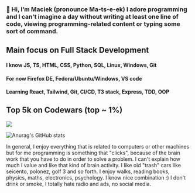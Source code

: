 ### 👋 Hi, I’m Maciek (pronounce  Ma-ts-e-ek) I adore programming and I can't imagine a day without writing at least one line of code, viewing programming-related content or typing some sort of command.

## Main focus on Full Stack Development

#### I know JS, TS, HTML, CSS, Python, SQL, Linux, Windows, Git

#### For now Firefox DE, Fedora/Ubuntu/Windows, VS code

#### Learning React, Tailwind, Git, CI/CD, T3 stack, Express, TDD, OOP

## Top 5k on Codewars (top ~ 1%)
<img src=https://www.codewars.com/users/maciek367/badges/large>

![Anurag's GitHub stats](https://github-readme-stats.vercel.app/api?username=maciek367&count_private=true&theme=radical)

In general, I enjoy everything that is related to computers or other machines but for me programming is something that "clicks", because of the brain work that you have to do in order to solve a problem. I can't explain how much I value and like that kind of brain activity.
I like old "trash" cars like seicento, polonez, golf 3 and so forth. I enjoy walks, reading books, physics, maths, electronics, psychology. I know nice combination :)
I don't drink or smoke, I totally hate radio and ads, no social media.
